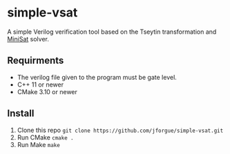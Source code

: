 # simple-vsat

A simple Verilog verification tool based on the Tseytin transformation and [MiniSat](minisat.se) solver.

## Requirments

- The verilog file given to the program must be gate level.
- C++ 11 or newer
- CMake 3.10 or newer

## Install

1. Clone this repo `git clone https://github.com/jforgue/simple-vsat.git`
2. Run CMake `cmake .`
3. Run Make `make`
